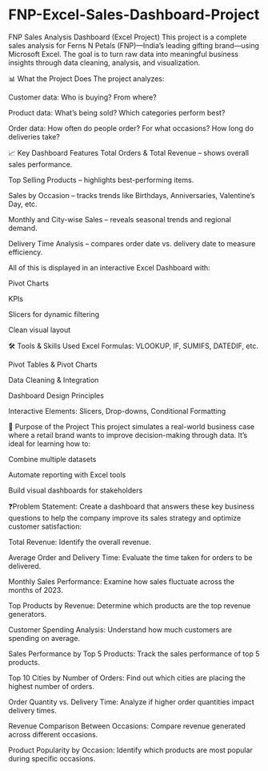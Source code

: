 # FNP-Excel-Sales-Dashboard-Project
FNP Sales Analysis Dashboard (Excel Project)
This project is a complete sales analysis for Ferns N Petals (FNP)—India’s leading gifting brand—using Microsoft Excel. The goal is to turn raw data into meaningful business insights through data cleaning, analysis, and visualization.

📊 What the Project Does
The project analyzes:

Customer data: Who is buying? From where?

Product data: What’s being sold? Which categories perform best?

Order data: How often do people order? For what occasions? How long do deliveries take?

📈 Key Dashboard Features
Total Orders & Total Revenue – shows overall sales performance.

Top Selling Products – highlights best-performing items.

Sales by Occasion – tracks trends like Birthdays, Anniversaries, Valentine’s Day, etc.

Monthly and City-wise Sales – reveals seasonal trends and regional demand.

Delivery Time Analysis – compares order date vs. delivery date to measure efficiency.

All of this is displayed in an interactive Excel Dashboard with:

Pivot Charts

KPIs

Slicers for dynamic filtering

Clean visual layout

🛠 Tools & Skills Used
Excel Formulas: VLOOKUP, IF, SUMIFS, DATEDIF, etc.

Pivot Tables & Pivot Charts

Data Cleaning & Integration

Dashboard Design Principles

Interactive Elements: Slicers, Drop-downs, Conditional Formatting

🎯 Purpose of the Project
This project simulates a real-world business case where a retail brand wants to improve decision-making through data. It’s ideal for learning how to:

Combine multiple datasets

Automate reporting with Excel tools

Build visual dashboards for stakeholders

❓Problem Statement:
Create a dashboard that answers these key business questions to help the company improve its sales strategy and optimize customer satisfaction:

Total Revenue: Identify the overall revenue.

Average Order and Delivery Time: Evaluate the time taken for orders to be delivered.

Monthly Sales Performance: Examine how sales fluctuate across the months of 2023.

Top Products by Revenue: Determine which products are the top revenue generators.

Customer Spending Analysis: Understand how much customers are spending on average.

Sales Performance by Top 5 Products: Track the sales performance of top 5 products.

Top 10 Cities by Number of Orders: Find out which cities are placing the highest number of orders.

Order Quantity vs. Delivery Time: Analyze if higher order quantities impact delivery times.

Revenue Comparison Between Occasions: Compare revenue generated across different occasions.

Product Popularity by Occasion: Identify which products are most popular during specific occasions.


